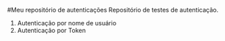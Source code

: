  #Meu repositório de autenticações
Repositório de testes de autenticação.

1. Autenticação por nome de usuário
2. Autenticação por Token
